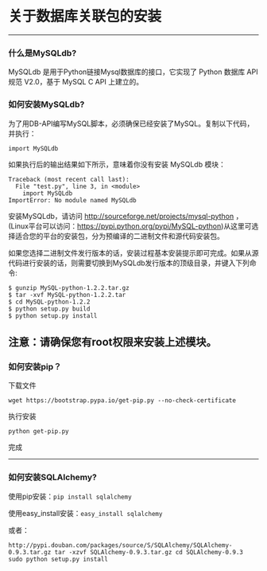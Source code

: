 # 关于数据库关联包的安装
---
### 什么是MySQLdb?
MySQLdb 是用于Python链接Mysql数据库的接口，它实现了 Python 数据库 API 规范 V2.0，基于 MySQL C API 上建立的。

### 如何安装MySQLdb?
为了用DB-API编写MySQL脚本，必须确保已经安装了MySQL。复制以下代码，并执行：
```
import MySQLdb
```
如果执行后的输出结果如下所示，意味着你没有安装 MySQLdb 模块：
```
Traceback (most recent call last):
  File "test.py", line 3, in <module>
    import MySQLdb
ImportError: No module named MySQLdb
```
安装MySQLdb，请访问 http://sourceforge.net/projects/mysql-python ，(Linux平台可以访问：https://pypi.python.org/pypi/MySQL-python)从这里可选择适合您的平台的安装包，分为预编译的二进制文件和源代码安装包。

如果您选择二进制文件发行版本的话，安装过程基本安装提示即可完成。如果从源代码进行安装的话，则需要切换到MySQLdb发行版本的顶级目录，并键入下列命令:
```
$ gunzip MySQL-python-1.2.2.tar.gz
$ tar -xvf MySQL-python-1.2.2.tar
$ cd MySQL-python-1.2.2
$ python setup.py build
$ python setup.py install
```
**注意：请确保您有root权限来安装上述模块。**
---
### 如何安装pip？
下载文件

`wget https://bootstrap.pypa.io/get-pip.py --no-check-certificate`

执行安装

`python get-pip.py`

完成

---
### 如何安装SQLAlchemy?
使用pip安装：`pip install sqlalchemy`

使用easy_install安装：`easy_install sqlalchemy`

或者：

`http://pypi.douban.com/packages/source/S/SQLAlchemy/SQLAlchemy-0.9.3.tar.gz
tar -xzvf SQLAlchemy-0.9.3.tar.gz
cd SQLAlchemy-0.9.3 
sudo python setup.py install`
